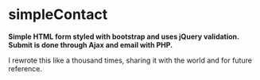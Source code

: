 # simpleContact

**Simple HTML form styled with bootstrap and uses jQuery validation.**
**Submit is done through Ajax and email with PHP.**


I rewrote this like a thousand times, sharing it with the world and for future reference.
